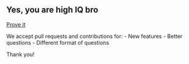## Yes, you are high IQ bro

[Prove it](https://jipime.vercel.app)

We accept pull requests and contributions for:
        - New features
        - Better questions
        - Different format of questions


Thank you!
